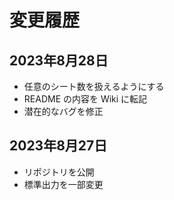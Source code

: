 # 変更履歴

## 2023年8月28日
- 任意のシート数を扱えるようにする
- README の内容を Wiki に転記
- 潜在的なバグを修正

## 2023年8月27日

- リポジトリを公開
- 標準出力を一部変更
